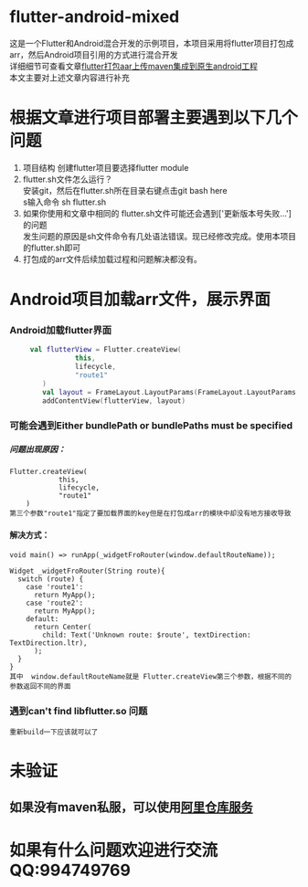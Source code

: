 # flutter-android-mixed

这是一个Flutter和Android混合开发的示例项目，本项目采用将flutter项目打包成arr，然后Android项目引用的方式进行混合开发  
详细细节可查看文章[flutter打包aar上传maven集成到原生android工程](https://www.jianshu.com/p/2258760e9540)  
本文主要对上述文章内容进行补充  
# 根据文章进行项目部署主要遇到以下几个问题
1. 项目结构
    创建flutter项目要选择flutter module
2. flutter.sh文件怎么运行？  
    安装git，然后在flutter.sh所在目录右键点击git bash here  
    s输入命令 sh flutter.sh  
3. 如果你使用和文章中相同的 flutter.sh文件可能还会遇到['更新版本号失败...']的问题  
    发生问题的原因是sh文件命令有几处语法错误。现已经修改完成。使用本项目的flutter.sh即可  
4. 打包成的arr文件后续加载过程和问题解决都没有。    
    
# Android项目加载arr文件，展示界面
### Android加载flutter界面
```kotlin
     val flutterView = Flutter.createView(
                this,
                lifecycle,
                "route1"
        )
        val layout = FrameLayout.LayoutParams(FrameLayout.LayoutParams.MATCH_PARENT, FrameLayout.LayoutParams.MATCH_PARENT)
        addContentView(flutterView, layout)
```
### 可能会遇到Either bundlePath or bundlePaths must be specified
##### 问题出现原因：
    Flutter.createView(
                this,
                lifecycle,
                "route1"
        )
    第三个参数"route1"指定了要加载界面的key但是在打包成arr的模块中却没有地方接收导致
#### 解决方式：
    void main() => runApp(_widgetFroRouter(window.defaultRouteName));
    
    Widget _widgetFroRouter(String route){
      switch (route) {
        case 'route1':
          return MyApp();
        case 'route2':
          return MyApp();
        default:
          return Center(
            child: Text('Unknown route: $route', textDirection: TextDirection.ltr),
          );
      }
    }     
    其中  window.defaultRouteName就是 Flutter.createView第三个参数，根据不同的参数返回不同的界面
### 遇到can't find libflutter.so  问题
    重新build一下应该就可以了
# 未验证
## 如果没有maven私服，可以使用[阿里仓库服务](https://maven.aliyun.com/mvn/view)

# 如果有什么问题欢迎进行交流QQ:994749769
